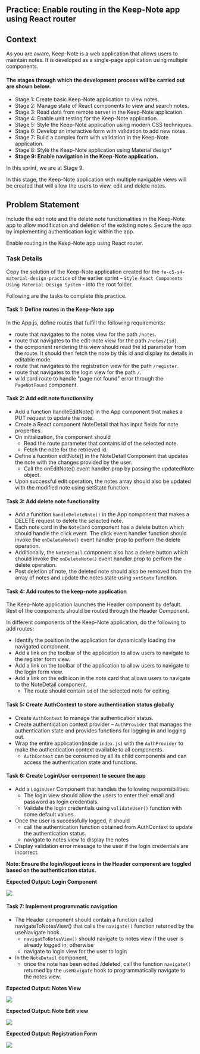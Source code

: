 ## Practice: Enable routing in the Keep-Note app using React router

## Context

As you are aware, Keep-Note is a web application that allows users to maintain notes. It is developed as a single-page application using multiple components.
​

#### The stages through which the development process will be carried out are shown below:

- Stage 1: Create basic Keep-Note application to view notes.​
- Stage 2: Manage state of React components to view and search notes.​
- Stage 3: Read data from remote server in the Keep-Note application.​
- Stage 4: Enable unit testing for the Keep-Note application.​
- Stage 5: Style the Keep-Note application using modern CSS techniques.​
- Stage 6: Develop an interactive form with validation to add new notes.​
- Stage 7: Build a complex form with validation in the Keep-Note application.​
- Stage 8: Style the Keep-Note application using Material design\*
- **Stage 9: Enable navigation in the Keep-Note application.**

In this sprint, we are at Stage 9.​​

In this stage, the Keep-Note application with multiple navigable views will be created that will allow the users to view, edit and delete notes.

## Problem Statement

Include the edit note and the delete note functionalities in the Keep-Note app to allow modification and deletion of the existing notes. Secure the app by implementing authentication logic within the app.​

​Enable routing in the Keep-Note app using React router.

### Task Details

Copy the solution of the Keep-Note application created for the `fe-c5-s4-material-design-practice` of the earlier sprint – `Style React Components Using Material Design System` - into the root folder.

Following are the tasks to complete this practice.​

#### Task 1: Define routes in the Keep-Note app​

In the App.js, define routes that fulfill the following requirements:​

- route that navigates to the notes view for the path `/notes`.​
- route that navigates to the edit-note view for the path `/notes/{id}`. ​
- the component rendering this view should read the id parameter from the route. It should then fetch the note by this id and display its details in editable mode.​
- route that navigates to the registration view for the path `/register`.​
- route that navigates to the login view for the path `/`.​
- wild card route to handle "page not found" error through the `PageNotFound` component.

#### Task 2: Add edit note functionality​

- Add a function handleEditNote() in the App component that makes a PUT request to update the note.​
- Create a React component NoteDetail that has input fields for note properties.​
- On initialization, the component should ​
  - Read the route parameter that contains id of the selected note.​
  - Fetch the note for the retrieved id.​
- Define a fucntion editNote() in the NoteDetail Component that updates the note with the changes provided by the user.​
  - Call the onEditNote() event handler prop by passing the updatedNote object.​
- Upon successful edit operation, the notes array should also be updated with the modified note using setState function.

#### Task 3: Add delete note functionality​

- Add a function `handleDeleteNote()` in the App component that makes a DELETE request to delete the selected note.​
- Each note card in the `NoteCard` component has a delete button which should handle the click event. The click event handler function should invoke the `onDeleteNote()` event handler prop to perform the delete operation.​
- Additionally, the `NoteDetail` component also has a delete button which should invoke the `onDeleteNote()` event handler prop to perform the delete operation.​
- Post deletion of note, the deleted note should also be removed from the array of notes and update the notes state using `setState` function.​

#### Task 4: Add routes to the keep-note application

The Keep-Note application launches the Header component by default. Rest of the components should be routed through the Header Component. ​

In different components of the Keep-Note application, do the following to add routes:​

- Identify the position in the application for dynamically loading the navigated component.​
- Add a link on the toolbar of the application to allow users to navigate to the register form view.​
- Add a link on the toolbar of the application to allow users to navigate to the login form view.​
- Add a link on the edit icon in the note card that allows users to navigate to the NoteDetail component.​
  - The route should contain `id` of the selected note for editing.

#### Task 5: Create AuthContext to store authentication status globally ​

- Create `AuthContext` to manage the authentication status.​
- Create authentication context provider – `AuthProvider` that manages the authentication state and provides functions for logging in and logging out.​
- Wrap the entire application(inside `index.js`) with the `AuthProvider` to make the authentication context available to all components.​
  - `AuthContext` can be consumed by all its child components and can access the authentication state and functions.

#### Task 6: Create LoginUser component to secure the app​

- Add a `LoginUser` Component that handles the following responsibilities:​
  - The login view should allow the users to enter their email and password as login credentials.​
  - Validate the login credentials using `validateUser()` function with some default values.​
- Once the user is successfully logged, it should ​
  - call the authentication function obtained from AuthContext to update the authentication status.​
  - navigate to notes view to display the notes​
- Display validation error message to the user if the login credentials are incorrect.

**Note: Ensure the login/logout icons in the Header component are toggled based on the authentication status.**

**Expected Output: Login Component**

![](./screenshots/Keep-Note-Login-View.png)

#### Task 7: Implement programmatic navigation ​

- The Header component should contain a function called navigateToNotesView() that calls the `navigate()` function returned by the useNavigate hook.​
  - `navigatToNotesView()` should navigate to notes view if the user is already logged in, otherwise​
  - navigate to login view for the user to login​
- In the `NoteDetail` component, ​
  - once the note has been edited /deleted, call the function `navigate()` returned by the `useNavigate` hook to programmatically navigate to the notes view.

**Expected Output: Notes View**

![](./screenshots/Keep-Note-Notes-View.png)

**Expected Output: Note Edit view**

![](./screenshots/Keep-Note-Note-Edit-View.png)

**Expected Output: Registration Form**

![](./screenshots/Keep-Note-Register-View.png)

​
